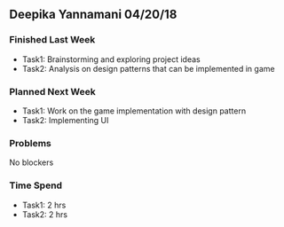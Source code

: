
## Deepika Yannamani 04/20/18

### Finished Last Week 
- Task1: Brainstorming and exploring project ideas
- Task2: Analysis on design patterns that can be implemented in game

### Planned Next Week 
- Task1: Work on the game implementation with design pattern
- Task2: Implementing UI

### Problems
No blockers

### Time Spend

- Task1: 2 hrs
- Task2: 2 hrs
